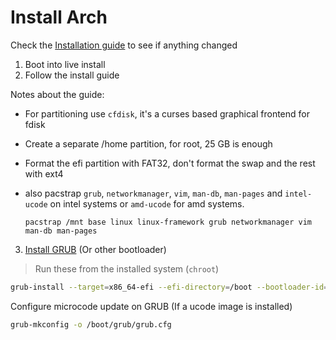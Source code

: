 # Install Arch

Check the [Installation guide](https://wiki.archlinux.org/index.php/installation_guide) to see if anything changed

1. Boot into live install
2. Follow the install guide

Notes about the guide:

- For partitioning use `cfdisk`, it's a curses based graphical frontend for fdisk
- Create a separate /home partition, for root, 25 GB is enough
- Format the efi partition with FAT32, don't format the swap and the rest with ext4
- also pacstrap `grub`, `networkmanager`, `vim`, `man-db`, `man-pages` and `intel-ucode` on intel systems or `amd-ucode` for amd systems.

    ```
    pacstrap /mnt base linux linux-framework grub networkmanager vim man-db man-pages
    ```
3. [Install GRUB](https://wiki.archlinux.org/index.php/GRUB#Installation_2) (Or other bootloader)
> Run these from the installed system (`chroot`)

```zsh
grub-install --target=x86_64-efi --efi-directory=/boot --bootloader-id=GRUB
```

Configure microcode update on GRUB (If a ucode image is installed)
```zsh
grub-mkconfig -o /boot/grub/grub.cfg
```

